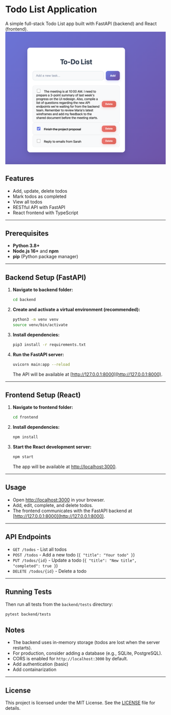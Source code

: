 # Todo List Application

A simple full-stack Todo List app built with FastAPI (backend) and React (frontend).
![alt text](todo-list-demo-image.png)

## Features

- Add, update, delete todos
- Mark todos as completed
- View all todos
- RESTful API with FastAPI
- React frontend with TypeScript

---

## Prerequisites

- **Python 3.8+**
- **Node.js 16+** and **npm**
- **pip** (Python package manager)

---

## Backend Setup (FastAPI)

1. **Navigate to backend folder:**
   ```bash
   cd backend
   ```

2. **Create and activate a virtual environment (recommended):**
   ```bash
   python3 -m venv venv
   source venv/bin/activate
   ```

3. **Install dependencies:**
   ```bash
   pip3 install -r requirements.txt
   ```

5. **Run the FastAPI server:**
   ```bash
   uvicorn main:app --reload
   ```
   The API will be available at [http://127.0.0.1:8000](http://127.0.0.1:8000).

---

## Frontend Setup (React)

1. **Navigate to frontend folder:**
   ```bash
   cd frontend
   ```

2. **Install dependencies:**
   ```bash
   npm install
   ```

3. **Start the React development server:**
   ```bash
   npm start
   ```
   The app will be available at [http://localhost:3000](http://localhost:3000).

---

## Usage

- Open [http://localhost:3000](http://localhost:3000) in your browser.
- Add, edit, complete, and delete todos.
- The frontend communicates with the FastAPI backend at [http://127.0.0.1:8000](http://127.0.0.1:8000).

---

## API Endpoints

- `GET /todos` - List all todos
- `POST /todos` - Add a new todo (`{ "title": "Your todo" }`)
- `PUT /todos/{id}` - Update a todo (`{ "title": "New title", "completed": true }`)
- `DELETE /todos/{id}` - Delete a todo

---

## Running Tests

Then run all tests from the `backend/tests` directory:

```bash
pytest backend/tests
```

## Notes

- The backend uses in-memory storage (todos are lost when the server restarts).
- For production, consider adding a database (e.g., SQLite, PostgreSQL).
- CORS is enabled for `http://localhost:3000` by default.
- Add authentication (basic)
- Add containarization

---

## License

This project is licensed under the MIT License. See the [LICENSE](LICENSE) file for details.